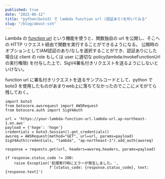 ```yaml
---
published: true
date: "2022-06-12"
title: "python(boto3) で lambda function url (認証あり)を叩いてみる"
slug: "/blog/about-ssh"
---
```


Lambda の [function url](https://docs.aws.amazon.com/lambda/latest/dg/lambda-urls.html) という機能を使うと、関数独自の url を公開し、そこへの HTTP リクエスト経由で関数を実行することができるようになる。
公開時のオプションとしてIAM認証のあり/なしを選択することができ、認証ありにした場合は client の role もしくは user に適切な policy(lambda:InvokeFunctionUrl の実行権限) を付与した上で、SigV4署名付きリクエストを送るようにしないといけない。

function url に署名付きリクエストを送るサンプルコードとして、python で boto3 を使用したものがあまりweb上に落ちてなかったのでここにメモがてら残しておく。

```
import boto3
from botocore.awsrequest import AWSRequest
from botocore.auth import SigV4Auth

url = 'https://your-lambda-function-url.lambda-url.ap-northeast-1.on.aws'
payload = {'hoge': 'hoge'}
credentials = boto3.Session().get_credentials()
awsreq = AWSRequest(method="GET", url=url, params=payload)
SigV4Auth(credentials, "lambda", "ap-northeast-1").add_auth(awsreq)

response = requests.get(url, headers=awsreq.headers, params=payload)

if response.status_code != 200:
    raise Exception('処理実行時にエラーが発生しました。',
                    f'[status_code: {response.status_code}, text: {response.text}')
```
